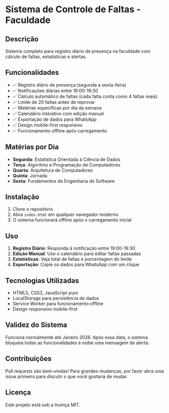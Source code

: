 # Sistema de Controle de Faltas - Faculdade

## Descrição
Sistema completo para registro diário de presença na faculdade com cálculo de faltas, estatísticas e alertas.

## Funcionalidades
- ✅ Registro diário de presença (segunda a sexta-feira)
- ✅ Notificações diárias entre 19:00-19:30
- ✅ Cálculo automático de faltas (cada falta conta como 4 faltas reais)
- ✅ Limite de 20 faltas antes de reprovar
- ✅ Matérias específicas por dia da semana
- ✅ Calendário interativo com edição manual
- ✅ Exportação de dados para WhatsApp
- ✅ Design mobile-first responsivo
- ✅ Funcionamento offline após carregamento

## Matérias por Dia
- **Segunda**: Estatística Orientada à Ciência de Dados
- **Terça**: Algoritmo e Programação de Computadores
- **Quarta**: Arquitetura de Computadores
- **Quinta**: Jornada
- **Sexta**: Fundamentos de Engenharia de Software

## Instalação
1. Clone o repositório
2. Abra `index.html` em qualquer navegador moderno
3. O sistema funcionará offline após o carregamento inicial

## Uso
1. **Registro Diário**: Responda à notificação entre 19:00-19:30
2. **Edição Manual**: Use o calendário para editar faltas passadas
3. **Estatísticas**: Veja total de faltas e porcentagem do limite
4. **Exportação**: Copie os dados para WhatsApp com um clique

## Tecnologias Utilizadas
- HTML5, CSS3, JavaScript puro
- LocalStorage para persistência de dados
- Service Worker para funcionamento offline
- Design responsivo mobile-first

## Validez do Sistema
Funciona normalmente até Janeiro 2026. Após essa data, o sistema bloqueia todas as funcionalidades e exibe uma mensagem de alerta.

## Contribuições
Pull requests são bem-vindas! Para grandes mudanças, por favor abra uma issue primeiro para discutir o que você gostaria de mudar.

## Licença
Este projeto está sob a licença MIT.
